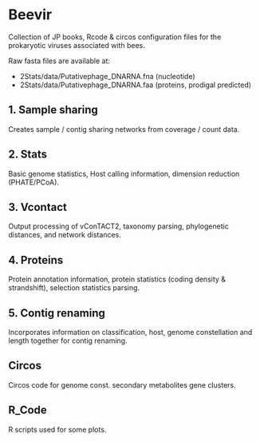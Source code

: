 # Beevir
Collection of JP books, Rcode & circos configuration files for the prokaryotic viruses associated with bees.

Raw fasta files are available at:

 * 2Stats/data/Putativephage_DNARNA.fna (nucleotide)
 * 2Stats/data/Putativephage_DNARNA.faa (proteins, prodigal predicted)

## 1. Sample sharing

Creates sample / contig sharing networks from coverage / count data.

## 2. Stats

Basic genome statistics, Host calling information, dimension reduction (PHATE/PCoA).

## 3. Vcontact

Output processing of vConTACT2, taxonomy parsing, phylogenetic distances, and network distances.

## 4. Proteins

Protein annotation information, protein statistics (coding density & strandshift), selection statistics parsing.

## 5. Contig renaming

Incorporates information on classification, host, genome constellation and length together for contig renaming.

## Circos

Circos code for genome const. secondary metabolites gene clusters.

## R_Code

R scripts used for some plots.

